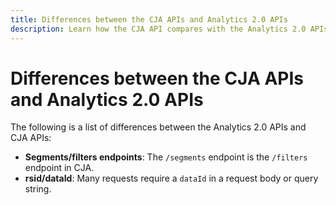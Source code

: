 ```yaml
---
title: Differences between the CJA APIs and Analytics 2.0 APIs
description: Learn how the CJA API compares with the Analytics 2.0 APIs.
---
```


# Differences between the CJA APIs and Analytics 2.0 APIs

The following is a list of differences between the Analytics 2.0 APIs and CJA APIs:

* **Segments/filters endpoints**: The `/segments` endpoint is the `/filters` endpoint in CJA.
* **rsid/dataId**: Many requests require a `dataId` in a request body or query string.
